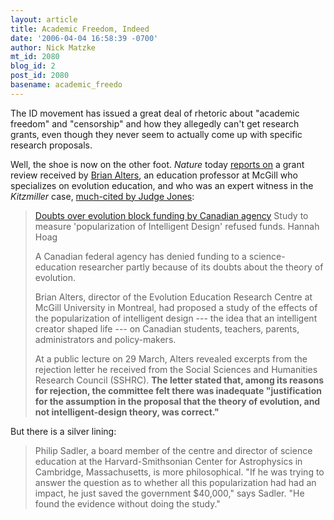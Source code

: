 ```yaml
---
layout: article
title: Academic Freedom, Indeed
date: '2006-04-04 16:58:39 -0700'
author: Nick Matzke
mt_id: 2080
blog_id: 2
post_id: 2080
basename: academic_freedo
---
```

The ID movement has issued a great deal of rhetoric about "academic freedom" and "censorship" and how they allegedly can't get research grants, even though they never seem to actually come up with specific research proposals.

Well, the shoe is now on the other foot.  _Nature_ today [reports on](http://dx.doi.org/10.1038/440720b) a grant review received by [Brian Alters](http://www.ncseweb.org/resources/news/2003/ZZ/642_brian_alters_wins_highest_teac_12_23_2003.asp), an education professor at McGill who specializes on evolution education, and who was an expert witness in the _Kitzmiller_ case, [much-cited by Judge Jones](http://www.canadian-universities.net/News/Press-Releases/January_4_2006_Intelligent_design_decision_reflects_Dr_Brian_Alte.html):

> [Doubts over evolution block funding by Canadian agency](http://dx.doi.org/10.1038/440720b)
> Study to measure 'popularization of Intelligent Design' refused funds.
> Hannah Hoag
> 
> A Canadian federal agency has denied funding to a science-education researcher partly because of its doubts about the theory of evolution.
> 
> Brian Alters, director of the Evolution Education Research Centre at McGill University in Montreal, had proposed a study of the effects of the popularization of intelligent design --- the idea that an intelligent creator shaped life --- on Canadian students, teachers, parents, administrators and policy-makers.
> 
> At a public lecture on 29 March, Alters revealed excerpts from the rejection letter he received from the Social Sciences and Humanities Research Council (SSHRC). **The letter stated that, among its reasons for rejection, the committee felt there was inadequate "justification for the assumption in the proposal that the theory of evolution, and not intelligent-design theory, was correct."**

But there is a silver lining:

> Philip Sadler, a board member of the centre and director of science education at the Harvard-Smithsonian Center for Astrophysics in Cambridge, Massachusetts, is more philosophical. "If he was trying to answer the question as to whether all this popularization had had an impact, he just saved the government $40,000," says Sadler. "He found the evidence without doing the study."

